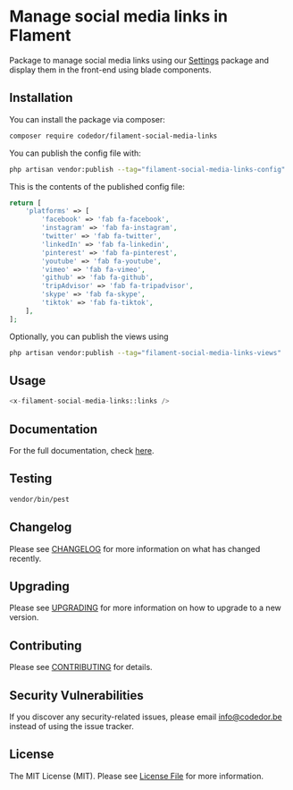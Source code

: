 # Manage social media links in Flament

Package to manage social media links using our [Settings](https://github.com/codedor/filament-settings) package and display them in the front-end using blade components.

## Installation

You can install the package via composer:

```bash
composer require codedor/filament-social-media-links
```

You can publish the config file with:

```bash
php artisan vendor:publish --tag="filament-social-media-links-config"
```

This is the contents of the published config file:

```php
return [
    'platforms' => [
        'facebook' => 'fab fa-facebook',
        'instagram' => 'fab fa-instagram',
        'twitter' => 'fab fa-twitter',
        'linkedIn' => 'fab fa-linkedin',
        'pinterest' => 'fab fa-pinterest',
        'youtube' => 'fab fa-youtube',
        'vimeo' => 'fab fa-vimeo',
        'github' => 'fab fa-github',
        'tripAdvisor' => 'fab fa-tripadvisor',
        'skype' => 'fab fa-skype',
        'tiktok' => 'fab fa-tiktok',
    ],
];
```

Optionally, you can publish the views using

```bash
php artisan vendor:publish --tag="filament-social-media-links-views"
```

## Usage

```php
<x-filament-social-media-links::links />
```

## Documentation

For the full documentation, check [here](./docs/index.md).

## Testing

```bash
vendor/bin/pest
```

## Changelog

Please see [CHANGELOG](CHANGELOG.md) for more information on what has changed recently.

## Upgrading

Please see [UPGRADING](UPGRADING.md) for more information on how to upgrade to a new version.

## Contributing

Please see [CONTRIBUTING](CONTRIBUTING.md) for details.

## Security Vulnerabilities

If you discover any security-related issues, please email info@codedor.be instead of using the issue tracker.

## License

The MIT License (MIT). Please see [License File](LICENSE.md) for more information.
